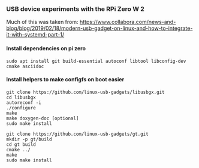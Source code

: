 ### USB device experiments with the RPi Zero W 2
Much of this was taken from: https://www.collabora.com/news-and-blog/blog/2019/02/18/modern-usb-gadget-on-linux-and-how-to-integrate-it-with-systemd-part-1/

#### Install dependencies on pi zero
    sudo apt install git build-essential autoconf libtool libconfig-dev cmake asciidoc

#### Install helpers to make configfs on boot easier
    git clone https://github.com/linux-usb-gadgets/libusbgx.git
    cd libusbgx
    autoreconf -i
    ./configure
    make
    make doxygen-doc [optional]
    sudo make install

    git clone https://github.com/linux-usb-gadgets/gt.git
    mkdir -p gt/build
    cd gt build
    cmake ../
    make
    sudo make install
   
